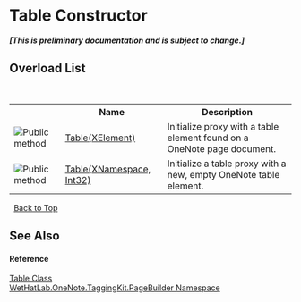 # Table Constructor 
 _**\[This is preliminary documentation and is subject to change.\]**_


## Overload List
&nbsp;<table><tr><th></th><th>Name</th><th>Description</th></tr><tr><td>![Public method](media/pubmethod.gif "Public method")</td><td><a href="ce69430d-f96a-6096-5159-3a9d7a2c9e5a">Table(XElement)</a></td><td>
Initialize proxy with a table element found on a OneNote page document.</td></tr><tr><td>![Public method](media/pubmethod.gif "Public method")</td><td><a href="930d21cc-2fae-de0e-50c9-d4469bd8307c">Table(XNamespace, Int32)</a></td><td>
Initialize a table proxy with a new, empty OneNote table element.</td></tr></table>&nbsp;
<a href="#table-constructor">Back to Top</a>

## See Also


#### Reference
<a href="27dfc48a-6070-557b-cdfa-2152403138b3">Table Class</a><br /><a href="56352230-71f2-f4b7-63a8-983965663af5">WetHatLab.OneNote.TaggingKit.PageBuilder Namespace</a><br />